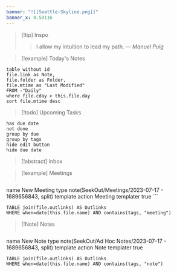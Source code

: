 ```yaml
---
banner: "![[Seattle-Skyline.png]]"
banner_x: 0.50116
---
```


> [!tip] Inspo
> > I allow my intuition to lead my path.
> — <cite>Manuel Puig</cite>


> [!example] Today's Notes
```dataview
table without id
file.link as Note,
file.folder as Folder,
file.mtime as "Last Modified"
FROM -"Daily"
where file.cday > this.file.day
sort file.mtime desc
```

> [!todo] Upcoming Tasks

```tasks
has due date
not done
group by due
group by tags
hide edit button
hide due date
```

> [!abstract] Inbox


> [!example] Meetings
>  ```button
name New Meeting
type note(SeekOut/Meetings/2023-07-17 - 1689656843, split) template
action Meeting
templater true ```

```dataview
TABLE join(file.outlinks) AS Outlinks
WHERE when=date(this.file.name) AND contains(tags, "meeting")
```

> [!Note]  Notes
> ```button
name New Note
type note(SeekOut/Ad Hoc Notes/2023-07-17 - 1689656843, split) template
action Note
templater true
```dataview
TABLE join(file.outlinks) AS Outlinks
WHERE when=date(this.file.name) AND contains(tags, "note")
```

​